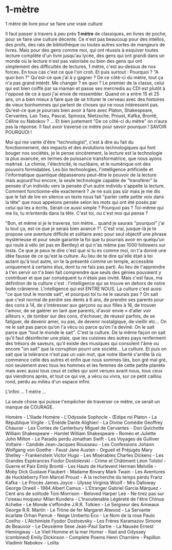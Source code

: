 # 1-mètre
1 mètre de livre pour se faire une vraie culture

  Il faut passer à travers à peu près **1 mètre** de classiques, en livres de poche, pour se faire une culture décente. Ce n'est pas beaucoup pour des intellos, des profs, des rats de bibliothèque ou toutes autres sortes de mangeurs de livres. Mais pour des gens comme moi, qui ont réussis à esquiver toutes lecture complète d'un livre jusqu'au lycée, des gens qui ont grandi dans un monde où la lecture n'est pas valorisée ou bien des gens qui ont simplement des difficultés de lectures, 1 mètre, c'est au-dessus de nos forces. En tous cas c'est ce que l'on croit. Et puis surtout : Pourquoi ? "A quoi bon ?" Qu'est-ce que j'ai à y gagner ? De ce côté-ci du mètre, tout ça n'a pas grand intérêt. Me changer ? en quoi ? Le premier de la classe, celui qui est bien coiffé par sa maman et passe ses mercredis au CDI est plutôt à l'opposé de ce à quoi j'ai envie de ressembler. Quand on a entre 15 et 25 ans, on a bien mieux à faire que de se triturer le cerveau avec des histoires de vieux bonhommes qui parlent de choses qui ne nous intéressent pas. Qu'est-ce que je pourrais bien avoir à faire avec Platon, Shakespeare, Cervantes, Lao Tseu, Pascal, Spinoza, Nietzsche, Proust, Kafka, Brontë, Céline ou Nabokov ? ... Et bien justement "De ce côté-ci du mètre" on n’aura pas la réponse. Il faut avoir traversé ce mètre pour savoir pourquoi ! SAVOIR POURQUOI !
  
  Moi qui me vante d'être "technologist", c'est à dire au fait du fonctionnement, des impacts et des évolutions technologiques qui font bouger nos sociétés, je le pense sincèrement, la lecture est la technologie la plus avancée, en termes de puissance transformatrice, que nous ayons maitrisé. La chimie, l'électricité, le nucléaire, et le numérique ont des pouvoirs formidables. Les bio technologies, l'intelligence artificielle et l'informatique quantique dépasserons peut-être le pouvoir de la lecture mais aujourd'hui encore, la seule technologie capable de "transférer" la pensée d'un individu vers la pensée d'un autre individu s'appelle la lecture. Comment fonctionne-elle exactement ? Je ne suis pas sûr mais je me dis que le fait de lire en silence un texte nous fait "parler cette petite voix dans la tête" que nous appelons pensée selon les mots qui ont été posés par celui qui les a écrits. Serait-ce aussi simple ? Pourquoi pas ? Toi-même qui me lis, tu m’entends dans ta tête. C'est toi, ou c'est moi qui pense ?
  
  "Bon, et même si je le traverse, ton mètre... quand je saurais "pourquoi" j'ai lu tout ça, est ce que je serais bien avancé ?". C'est vrai, jusque-là je te propose une aventure difficile et solitaire avec pour seul objectif une phrase mystérieuse et pour seule garantie la foi que tu pourrais avoir en quelqu'un qui roule à vélo (et pas en Bentley) et qui n'as même pas 1000 followers sur Insta. Ce que je peux te dire c'est que si tu es comme moi, on t'a donné une idée fausse de ce qu'est la culture. Au lieu de te dire qu'elle était à toi autant qu'à tout autre, on te la présenté comme un temple, accessible uniquement à certains élus, dont tu ne fais pas parti. Au lieu de t'apprendre à t'en servir on t'a bien fait comprendre que seuls des génies pouvaient y contribuer et que par conséquent tu n'étais pas invité. Mais c'est faux, ma définition de la culture c'est : l'intelligence qui se trouve en dehors de notre boite crânienne. L'intelligence qui est ENTRE NOUS. La culture c'est aussi "ce que tout le monde sait", et pourquoi toi tu ne le saurais pas ?
  On sait que c'est normal de perdre ses dents à 6 ans, de prendre ses parents pour des cons à 14, de s'intéresser aux garçons ou aux filles à 16, de trouver l'amour, de se galérer en tant que parents, d'avoir envie « d'aller voir ailleurs », de tomber sur des cons, d'échouer, de réussir parfois, de se fatiguer, de devenir amer, ou pas, de devenir nostalgique, de vieillir etc... On ne le sait pas parce qu’on l'a vécu où parce qu’on l'a deviné. On le sait parce que "tout le monde le sait". C'est la culture. De la même façon on sait qu'il faut désinfecter une plaie, que les cuisines des autres pays renferment des trésors de saveurs, qu'il existe des musiques qui consolent l'âme ou encore "on sait" que la corruption pourri une société... La culture. Et puis on sait que la tolérance n'est pas un vain mot, que notre liberté s'arrête là où commence celle des autres et enfin que nous sommes liés, bon gré mal gré, non seulement avec tous les hommes et les femmes de cette petite planète mais avec aussi tous ceux et celles qui sont venues avant nous, tous ceux qui viendrons après, et tout ce qui vie, a vécu ou vivra, sur ce petit caillou rond, perdu au milieu d'un espace infini. 
  
L'infini ... 1 mètre ...

La seule chose qui puisse t'empêcher de traverser ce mètre, ce serait un manque de COURAGE.



Homère - L'Iliade
Homère - L'Odyssée
Sophocle - Œdipe roi
Platon - La République
Virgile - L'Énéide
Dante Alighieri - La Divine Comédie
Geoffrey Chaucer - Les Contes de Canterbury
Miguel de Cervantes - Don Quichotte
William Shakespeare - Hamlet
William Shakespeare - Roméo et Juliette
John Milton - Le Paradis perdu
Jonathan Swift - Les Voyages de Gulliver
Voltaire - Candide
Jean-Jacques Rousseau - Les Confessions
Johann Wolfgang von Goethe - Faust
Jane Austen - Orgueil et Préjugés
Mary Shelley - Frankenstein
Victor Hugo - Les Misérables
Charles Dickens - Les Grandes Espérances
Fiodor Dostoïevski - Crime et Châtiment
Léon Tolstoï - Guerre et Paix
Emily Brontë - Les Hauts de Hurlevent
Herman Melville - Moby Dick
Gustave Flaubert - Madame Bovary
Mark Twain - Les Aventures de Huckleberry Finn
Marcel Proust - À la recherche du temps perdu
Franz Kafka - Le Procès
James Joyce - Ulysse
Virginia Woolf - Mrs Dalloway
George Orwell - 1984
Albert Camus - L'Étranger
Gabriel García Márquez - Cent ans de solitude
Toni Morrison - Beloved
Harper Lee - Ne tirez pas sur l'oiseau moqueur
Milan Kundera - L'Insoutenable Légèreté de l'être
Chinua Achebe - Le Monde s'effondre
J.R.R. Tolkien - Le Seigneur des Anneaux
George R.R. Martin - Le Trône de fer
Margaret Atwood - La Servante écarlate
Orhan Pamuk - Neige
Umberto Eco - Le Nom de la rose
Paulo Coelho - L'Alchimiste
Fyodor Dostoevsky - Les Frères Karamazov
Simone de Beauvoir - Le Deuxième Sexe
Jean-Paul Sartre - La Nausée
Ernest Hemingway - Le Vieil Homme et la mer
Homer - Iliad and Odyssey (combined)
Emily Dickinson - Complete Poems
Henri Charrière - Papillon
Vladimir Nabokov - Lolita
